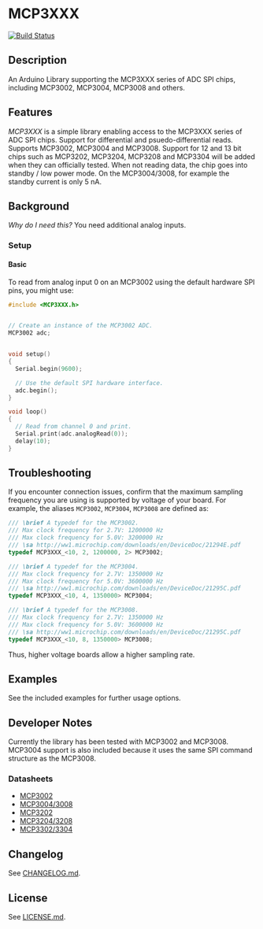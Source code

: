 # MCP3XXX

[![Build Status](https://travis-ci.org/bakercp/MCP3XXX.svg?branch=master)](https://travis-ci.org/bakercp/MCP3XXX)

## Description

An Arduino Library supporting the MCP3XXX series of ADC SPI chips, including MCP3002, MCP3004, MCP3008 and others.

## Features

_MCP3XXX_ is a simple library enabling access to the MCP3XXX series of ADC SPI chips. Support for differential and psuedo-differential reads. Supports MCP3002, MCP3004 and MCP3008. Support for 12 and 13 bit chips such as MCP3202, MCP3204, MCP3208 and MCP3304 will be added when they can officially tested.  When not reading data, the chip goes into standby / low power mode. On the MCP3004/3008, for example the standby current is only 5 nA.

## Background

_Why do I need this?_ You need additional analog inputs.

### Setup
#### Basic

To read from analog input 0 on an MCP3002 using the default hardware SPI pins, you might use:


```c++
#include <MCP3XXX.h>


// Create an instance of the MCP3002 ADC.
MCP3002 adc;


void setup()
{
  Serial.begin(9600);

  // Use the default SPI hardware interface.
  adc.begin();
}

void loop()
{
  // Read from channel 0 and print.
  Serial.print(adc.analogRead(0));
  delay(10);
}
```

## Troubleshooting

If you encounter connection issues, confirm that the maximum sampling frequency you are using is supported by voltage of your board. For example, the aliases `MCP3002`, `MCP3004`, `MCP3008` are defined as:

```cpp
/// \brief A typedef for the MCP3002.
/// Max clock frequency for 2.7V: 1200000 Hz
/// Max clock frequency for 5.0V: 3200000 Hz
/// \sa http://ww1.microchip.com/downloads/en/DeviceDoc/21294E.pdf
typedef MCP3XXX_<10, 2, 1200000, 2> MCP3002;

/// \brief A typedef for the MCP3004.
/// Max clock frequency for 2.7V: 1350000 Hz
/// Max clock frequency for 5.0V: 3600000 Hz
/// \sa http://ww1.microchip.com/downloads/en/DeviceDoc/21295C.pdf
typedef MCP3XXX_<10, 4, 1350000> MCP3004;

/// \brief A typedef for the MCP3008.
/// Max clock frequency for 2.7V: 1350000 Hz
/// Max clock frequency for 5.0V: 3600000 Hz
/// \sa http://ww1.microchip.com/downloads/en/DeviceDoc/21295C.pdf
typedef MCP3XXX_<10, 8, 1350000> MCP3008;
```

Thus, higher voltage boards allow a higher sampling rate.

## Examples

See the included examples for further usage options.

## Developer Notes

Currently the library has been tested with MCP3002 and MCP3008. MCP3004 support is also included because it uses the same SPI command structure as the MCP3008.

### Datasheets

- [MCP3002](http://ww1.microchip.com/downloads/en/DeviceDoc/21294E.pdf)
- [MCP3004/3008](http://ww1.microchip.com/downloads/en/devicedoc/21295c.pdf)
- [MCP3202](http://ww1.microchip.com/downloads/en/DeviceDoc/21034D.pdf)
- [MCP3204/3208](http://ww1.microchip.com/downloads/en/DeviceDoc/21298c.pdf)
- [MCP3302/3304](http://ww1.microchip.com/downloads/en/DeviceDoc/21697e.pdf)

## Changelog

See [CHANGELOG.md](CHANGELOG.md).

## License

See [LICENSE.md](LICENSE.md).
